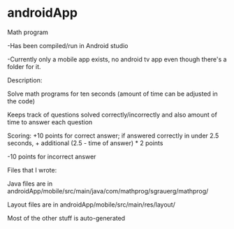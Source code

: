 # androidApp

Math program

-Has been compiled/run in Android studio

-Currently only a mobile app exists, no android tv app even though there's a folder for it.

Description:

Solve math programs for ten seconds (amount of time can be adjusted in the code)

Keeps track of questions solved correctly/incorrectly and also amount of time to answer each question

Scoring:
+10 points for correct answer; if answered correctly in under 2.5 seconds, + additional (2.5 - time of answer) * 2 points

-10 points for incorrect answer

Files that I wrote:

Java files are in androidApp/mobile/src/main/java/com/mathprog/sgrauerg/mathprog/

Layout files are in androidApp/mobile/src/main/res/layout/

Most of the other stuff is auto-generated
